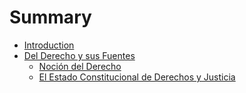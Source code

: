 # Summary

* [Introduction](README.md)
* [Del Derecho y sus Fuentes](1/c1.md)
   * [Noción del Derecho](1/1.md)
   * [El Estado Constitucional de Derechos y Justicia](1/2.md)

